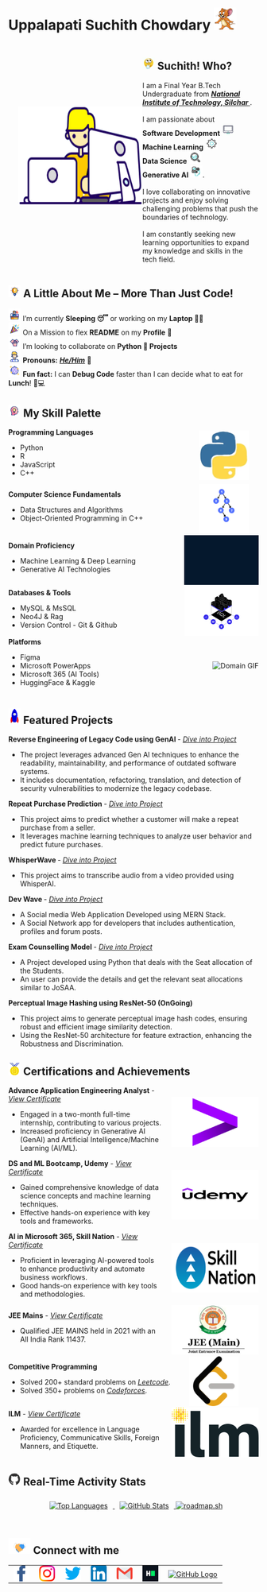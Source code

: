 # Uppalapati Suchith Chowdary&nbsp;<img src="Assets/Jerry_Logo.png" width="45px" height="45px">

<div style="display: flex; align-items: center;">
  <div>
    <img alt="Designer GIF" src="Assets/Designer.gif" width="250" height="200" style="margin-left: 20px;" />
  </div>
  <div style="flex: 1;">
    <h2>
      <img alt="Think GIF" src="Assets/think.gif" width="25px" /> Suchith! Who? &nbsp;
    </h2>
    <p>
      I am a Final Year B.Tech Undergraduate from 
      <a href="http://www.nits.ac.in" target="_blank" rel="noopener noreferrer"> <b> <em>National Institute of Technology, Silchar</em> </b></a>.  
      <br><br>
      I am passionate about  <br>
      <b>Software Development</b> <img src="Assets/Software_PC.gif" width="25px">  <br>
      <b>Machine Learning</b> <img src="Assets/Settings.gif" width="25px">  <br>
      <b>Data Science</b> <img src="Assets/analysis.gif" width="25px"> <br>
      <b>Generative AI <img src="Assets/artificial-intelligence.gif" width="25px"></b>.  
      <br><br>
      I love collaborating on innovative projects and enjoy solving challenging problems that push the boundaries of technology.  
      <br><br>
      I am constantly seeking new learning opportunities to expand my knowledge and skills in the tech field.
    </p>
  </div>
</div>

##  <img alt="GIF" src="Assets/light-bulb.gif" width="25px" height="25px" /> **A Little About Me – More Than Just Code!**
<p>
    <img alt="GIF" src="Assets/president.gif" width="25px" /> I’m currently <b>Sleeping 😴</b> or working on my <b>Laptop 👨‍💻</b>
    <br>
    <img alt="GIF" src="Assets/confetti.gif" width="25px" /> On a Mission to flex <b>README</b> on my <b>Profile</b> 💪
    <br>
    <img alt="GIF" src="Assets/collaboration.gif" width="25px" /> I’m looking to collaborate on <b>Python 🐍 Projects</b>
    <br>
    <img alt="GIF" src="Assets/avatar.gif" width="25px" /> <b>Pronouns:</b> <a href="https://pronoun.is/he"><b><em>He/Him</em></b></a> 🧔
    <br>
    <img alt="GIF" src="Assets/disco-ball.gif" width="25px" /> <b>Fun fact:</b> I can <b>Debug Code</b> faster than I can decide what to eat for <b>Lunch</b>! 🍕💻
</p>

<h2>
    <img alt="Think GIF" src="Assets/creative-thinking.gif" width="25px" /> My Skill Palette &nbsp;
</h2>


<p>

<div style="display: flex; align-items: center;">
  <div style="flex: 1;">
    <b>Programming Languages</b>
      <ul>
          <li>Python</li>
          <li>R</li>
          <li>JavaScript</li>
          <li>C++</li>
      </ul>
  </div>
  <div>
      <img src="Assets/Python.webp" alt="Python GIF" width="100" height="100" style="margin-right: 20px;margin-left: 20px;"/>
  </div>
</div>

<div style="display: flex; align-items: center;">
  <div style="flex: 1;">
    <b>Computer Science Fundamentals</b>
    <ul>
        <li>Data Structures and Algorithms</li>
        <li>Object-Oriented Programming in C++</li>
    </ul>
  </div>
  <div>
      <img src="Assets/Data_Structure.gif" alt="Data Structure GIF" width="100" height="100" style="margin-left: 20px;margin-right: 20px" />
  </div>
</div>

<div style="display: flex; align-items: center;">
  <div style="flex: 1;">
    <b>Domain Proficiency</b>
    <ul>
        <li>Machine Learning & Deep Learning</li>
        <li>Generative AI Technologies</li>
    </ul>
  </div>
  <div>
      <img src="Assets/Data_Science.webp" alt="Domain GIF" width="150" height="100" style="margin-left: 20px;" />
  </div>
</div>

<div style="display: flex; align-items: center;">
  <div style="flex: 1;">
    <b>Databases & Tools</b>
    <ul>
        <li>MySQL & MsSQL</li>
        <li>Neo4J & Rag</li>
        <li>Version Control - Git & Github</li>
    </ul>
  </div>
  <div>
      <img src="Assets/SQL.gif" alt="Database GIF" width="150" height="100" style="margin-left: 20px;" />
  </div>
</div>

<div style="display: flex; align-items: center;">
  <div style="flex: 1;">
    <b>Platforms</b>
    <ul>
        <li>Figma</li>
        <li>Microsoft PowerApps</li>
        <li>Microsoft 365 (AI Tools)</li>
        <li>HuggingFace & Kaggle</li>
    </ul>
  </div>
  <div>
      <img src="Assets/figma.gif" alt="Domain GIF" width="150" height="100" style="margin-left: 20px;" />
  </div>
</div>

</p>

##  <img alt="GIF" src="Assets/Rocket.gif" width="25px" /> **Featured Projects**
<p>

<b> Reverse Engineering of Legacy Code using GenAI </b> - <a href="https://github.com/Suchith-2002/Reverse-Engineering-Legacy-Code"> <u><em> Dive into Project </em></u> </a>
- The project leverages advanced Gen AI techniques to enhance the readability, maintainability, and performance of outdated software systems.
- It includes documentation, refactoring, translation, and detection of security vulnerabilities to modernize the legacy codebase.

<b> Repeat Purchase Prediction </b> - <a href="https://github.com/Suchith-2002/Repeat-Purchase-Prediction"> <u><em> Dive into Project </em></u> </a>
- This project aims to predict whether a customer will make a repeat purchase from a seller.
- It leverages machine learning techniques to analyze user behavior and predict future purchases.

<b> WhisperWave </b> - <a href="https://github.com/Suchith-2002/WhisperWave"> <u><em> Dive into Project </em></u> </a>
- This project aims to transcribe audio from a video provided using WhisperAI.

<b> Dev Wave </b> - <a href="https://github.com/Suchith-2002/Dev-Wave"> <u><em> Dive into Project </em></u> </a>
- A Social media Web Application Developed using MERN Stack.
- A Social Network app for developers that includes authentication, profiles and forum posts.

<b> Exam Counselling Model </b> - <a href="https://github.com/Suchith-2002/Exam-Counselling-Model"> <u><em> Dive into Project </em></u> </a>
- A Project developed using Python that deals with the Seat allocation of the Students.
- An user can provide the details and get the relevant seat allocations similar to JoSAA.

<b> Perceptual Image Hashing using ResNet-50 (OnGoing) </b>
- This project aims to generate perceptual image hash codes, ensuring robust and efficient image similarity detection.
- Using the ResNet-50 architecture for feature extraction, enhancing the Robustness and Discrimination.

</p>

##  <img alt="GIF" src="Assets/Medal.gif" width="25px" /> **Certifications and Achievements**
<p>
<div style="display: flex; align-items: center;">
  <div style="flex: 1;">
    <b>Advance Application Engineering Analyst</b> - <a href="https://drive.google.com/file/d/1uOzXsh1KLkYmcteosHzDawBRLhDjksGS/view?usp=sharing"> <u><em> View Certificate </em></u> </a>
    <ul>
        <li>Engaged in a two-month full-time internship, contributing to various projects.</li>
        <li>Increased proficiency in Generative AI (GenAI) and Artificial Intelligence/Machine Learning (AI/ML).</li>
    </ul>
  </div>
  <div>
      <a href="https://www.accenture.com/us-en"><img src="Assets/Accenture-Emblem.png" alt="Accenture GIF" width="175" height="100" style="margin-left: 20px;" /></a>
  </div>
</div>

<div style="display: flex; align-items: center;">
  <div style="flex: 1;">
    <b>DS and ML Bootcamp, Udemy</b> - <a href="https://drive.google.com/file/d/1qWndDDh2HXZvx7hcG3qHKparFz7jbFg_/view?usp=sharing"> <u><em> View Certificate </em></u> </a>
    <ul>
        <li>Gained comprehensive knowledge of data science concepts and machine learning techniques.</li>
        <li>Effective hands-on experience with key tools and frameworks.</li>
    </ul>
  </div>
  <div>
      <a href="https://www.udemy.com/course/python-for-data-science-and-machine-learning-bootcamp/?srsltid=AfmBOool3d0ite3zHfBvMa4SGNkPxBnA8EfyAEd1QdrJ4K7fIx5j8IDG&couponCode=LEARNNOWPLANS"><img src="Assets/Udemy_Logo.png" alt="Udemy GIF" width="175" height="100" style="margin-left: 20px;" /></a>
  </div>
</div>

<div style="display: flex; align-items: center;">
  <div style="flex: 1;">
    <b>AI in Microsoft 365, Skill Nation</b> - <a href="https://drive.google.com/file/d/1tOBli_JOYbuaxxXiyWETRvPwUwXj65WV/view?usp=sharing"> <u><em> View Certificate </em></u> </a>
    <ul>
        <li>Proficient in leveraging AI-powered tools to enhance productivity and automate business workflows.</li>
        <li>Good hands-on experience with key tools and methodologies.</li>
    </ul>
  </div>
  <div>
      <a href="https://skillnation.ai/workshops/"><img src="Assets/Skill_Nation.png" alt="Skill Nation PNG" width="175" height="100" style="margin-left: 20px;" /></a>
  </div>
</div>

<div style="display: flex; align-items: center;">
  <div style="flex: 1;">
    <b>JEE Mains</b> - <a href="https://drive.google.com/file/d/1s9s8LpfYFWRWyvL2lRRe_YBJj_JjI0L-/view?usp=sharing"> <u><em> View Certificate </em></u> </a>
    <ul>
        <li>Qualified JEE MAINS held in 2021 with an All India Rank 11437.</li>
    </ul>
  </div>
  <div>
      <a href="https://jeemain.nta.nic.in"><img src="Assets/JEE_Logo.jpg" alt="JEE Logo JPG" width="175" height="100" style="margin-left: 20px;" /></a>
  </div>
</div>

<div style="display: flex; align-items: center;">
  <div style="flex: 1;">
    <b>Competitive Programming</b>
    <ul>
        <li>Solved 200+ standard problems on <a href="https://leetcode.com/u/Suchith_U/"><u><em>Leetcode</em></u></a>.</li>
        <li>Solved 350+ problems on <a href="https://codeforces.com/profile/Suchith_1124"><u><em>Codeforces</em></u></a>.</li>
    </ul>
  </div>
  <div>
      <a href="https://leetcode.com/u/"><img src="Assets/Leetcode_Logo.webp" alt="Leetcode Webp" width="100" height="100" style="margin-left: 20px; margin-right: 40px;" /></a>
  </div>
</div>

<div style="display: flex; align-items: center;">
  <div style="flex: 1;">
    <b>ILM</b> - <a href="https://drive.google.com/file/d/1tOBli_JOYbuaxxXiyWETRvPwUwXj65WV/view?usp=sharing"> <u><em> View Certificate </em></u> </a>
    <ul>
        <li>Awarded for excellence in Language Proficiency, Communicative Skills, Foreign Manners, and Etiquette.</li>
    </ul>
  </div>
  <div>
      <a href="https://ilm-india.com"><img src="Assets/ILM_Logo.png" alt="ILM Logo PNG" width="175" height="100" style="margin-left: 20px;" /></a>
  </div>
</div>
</p>

## <img alt="Github GIF" src="Assets/Github_Logo.webp" width="25px" /> **Real-Time Activity Stats**

<div align="center">
  <a href="https://github.com/Suchith-2002">
    <img src="https://github-readme-stats.vercel.app/api/top-langs/?username=Suchith-2002&theme=radical" alt="Top Languages" style="margin: 10px;"/>
  </a>

  <a href="https://github.com/Suchith-2002">
    <img src="https://github-readme-stats.vercel.app/api?username=Suchith-2002&show_icons=true&theme=dark&line_height=27" alt="GitHub Stats" style="margin: 10px;"/>
  </a>

  <a href="https://roadmap.sh">
    <img src="https://roadmap.sh/card/wide/65533ce568ca60261329ae8e?variant=dark" alt="roadmap.sh"/>
  </a>
</div>
<br>

## <img src="Assets/Handshake.gif" height="32px" width="45px"> Connect with me

<table border="0" cellspacing="0" cellpadding="0" style="border-collapse: collapse;">
  <tr>
    <td style="padding: 0 10px;">
      <a href="https://www.instagram.com/suchith_u/">
        <img src="Assets/FaceBook_SVg.svg" alt="Facebook logo" width="32">
      </a>
    </td>
    <td style="padding: 0 10px;">
      <a href="https://www.instagram.com/suchith_u/">
        <img src="Assets/Instagram.svg" alt="Instagram logo" width="32">
      </a>
    </td>
    <td style="padding: 0 10px;">
      <a href="https://x.com/suchith_u">
        <img src="Assets/Twitter.svg" alt="Twitter Logo" width="32">
      </a>
    </td>
    <td style="padding: 0 10px;">
      <a href="https://www.linkedin.com/in/suchith-uppalapati-19b672255/">
        <img src="Assets/Linkedin.svg" alt="LinkedIn Logo" width="32">
      </a>
    </td>
    <td style="padding: 0 10px;">
      <a href="mailto:suchith.uppalapati@gmail.com">
        <img src="Assets/Gmail.svg" alt="Gmail Logo" width="32">
      </a>
    </td>
    <td style="padding: 0 10px;">
      <a href="https://www.hackerrank.com/profile/Suchith_1124">
        <img src="Assets/HackerRank.svg" alt="HackerRank Logo" width="32">
      </a>
    </td>
    <td style="padding: 0 10px;">
      <a href="https://github.com/Suchith-2002">
        <img src="https://cdn.svgporn.com/logos/github-icon.svg" alt="GitHub Logo" width="32">
      </a>
    </td>
  </tr>
</table>

<!--
## <img src="Assets/Handshake.gif" height="32px" width="45px"> Connect with me

<a href="https://www.facebook.com/suchith.uppalapati">
  <img src="Assets/FaceBook_SVg.svg" alt="Facebook logo" width="32">
</a>&nbsp;&nbsp;&nbsp;&nbsp;
<a href="https://www.instagram.com/suchith_u/">
  <img src="Assets/Instagram.svg" alt="Instagram logo" width="32">
</a>&nbsp;&nbsp;&nbsp;&nbsp;
<a href="https://x.com/suchith_u">
  <img src="Assets/Twitter.svg" alt="Twitter Logo" width="32">
</a>&nbsp;&nbsp;&nbsp;&nbsp;
<a href="https://www.linkedin.com/in/suchith-uppalapati-19b672255/">
  <img src="Assets/Linkedin.svg" alt="LinkedIn Logo" width="32">
</a>&nbsp;&nbsp;&nbsp;&nbsp;
<a href="mailto:suchith.uppalapati@gmail.com">
  <img src="Assets/Gmail.svg" alt="Gmail Logo" width="32">
</a>&nbsp;&nbsp;&nbsp;&nbsp;
<a href="https://www.hackerrank.com/profile/Suchith_1124">
  <img src="Assets/HackerRank.svg" alt="HackerRank Logo" width="32">
</a>&nbsp;&nbsp;&nbsp;&nbsp;
<a href="https://github.com/Suchith-2002">
  <img src="https://cdn.svgporn.com/logos/github-icon.svg" alt="GitHub Logo" width="32">
</a>
-->
